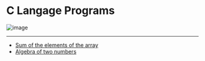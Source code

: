 # C Langage Programs

![image](https://github.com/nishant05gaurav/C-Langage-Programs/assets/140972654/2c082726-863e-4883-aba6-4ca38b2da47d)

---

- [Sum of the elements of the array](https://github.com/nishant05gaurav/C-Langage-Programs/blob/main/Sum_of_elements_of_array.c)
- [Algebra of two numbers](https://hackmd.io/2ft7nNQfQ_C_vDvM5CYkeA)
